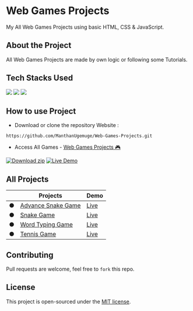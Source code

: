 # Web Games Projects
My All Web Games Projects using basic HTML, CSS & JavaScript.

## About the Project
All Web Games Projects are made by own logic or following some Tutorials.

## Tech Stacks Used

<a target="_blank" href="https://www.w3schools.com/html/default.asp"><img src="https://img.shields.io/badge/html5%20-%23E34F26.svg?&style=for-the-badge&logo=html5&logoColor=white"></img></a>
<a target="_blank" href="https://www.w3schools.com/css/default.asp"><img src="https://img.shields.io/badge/css3%20-%231572B6.svg?&style=for-the-badge&logo=css3&logoColor=white"></img></a>
<a target="_blank" href="https://www.w3schools.com/js/default.asp"><img src="https://img.shields.io/badge/javascript%20-%23323330.svg?&style=for-the-badge&logo=javascript&logoColor=%23F7DF1E"></img></a>

## How to use Project

- Download or clone the repository Website : 

```
https://github.com/ManthanUgemuge/Web-Games-Projects.git
```
- Access All Games - [Web Games Projects 🎮]()

[![Download zip](https://custom-icon-badges.herokuapp.com/badge/-Download-navy?style=for-the-badge&logo=download&logoColor=white "Download zip")](https://github.com/ManthanUgemuge/Web-Games-Projects/archive/refs/heads/main.zip) 
[![Live Demo](https://custom-icon-badges.herokuapp.com/badge/-Live-brightgreen?style=for-the-badge&logo=eye&logoColor=white "Live Demo")](https://github.com/ManthanUgemuge/Web-Games-Projects)

## All Projects

||Projects|Demo|
|---|--------|----|
|●|[Advance Snake Game](https://github.com/ManthanUgemuge/Web-Games-Projects/tree/main/Advance%20Snake%20Game)|[Live](https://manthanugemuge.github.io/Advance-Snake-Game/)|
|●|[Snake Game](https://github.com/ManthanUgemuge/Web-Games-Projects/tree/main/Basic%20Snake%20Game)|[Live](https://manthanugemuge.github.io/Basic-Snake-Game/)|
|●|[Word Typing Game](https://github.com/ManthanUgemuge/Web-Games-Projects/tree/main/Tennis%20Game)|[Live](https://manthanugemuge.github.io/Word%20Typing%20Game/)|
|●|[Tennis Game](https://github.com/ManthanUgemuge/Web-Games-Projects/tree/main/WordTypingGame)|[Live](https://manthanugemuge.github.io/Web-Games-Projects/Tennis%20Game/)|

## Contributing
Pull requests are welcome, feel free to ```fork``` this repo.

## License
This project is open-sourced under the [MIT license]().
